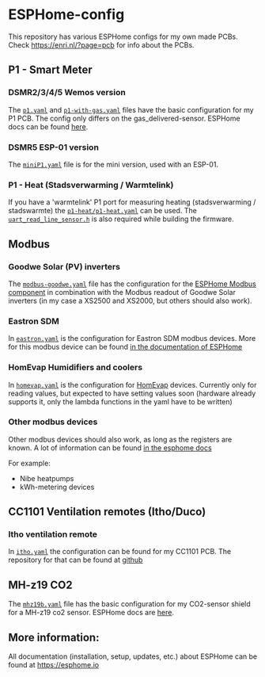 # ESPHome-config

This repository has various ESPHome configs for my own made PCBs. Check https://enri.nl/?page=pcb for info about the PCBs.

## P1 - Smart Meter
### DSMR2/3/4/5 Wemos version
The [`p1.yaml`](p1.yaml) and [`p1-with-gas.yaml`](p1-with-gas.yaml) files have the basic configuration for my P1 PCB. The config only differs on the gas_delivered-sensor. ESPHome docs can be found [here](https://esphome.io/components/sensor/dsmr.html).

### DSMR5 ESP-01 version
The [`miniP1.yaml`](miniP1.yaml) file is for the mini version, used with an ESP-01.

### P1 - Heat (Stadsverwarming / Warmtelink)
If you have a 'warmtelink' P1 port for measuring heating (stadsverwarming / stadswarmte) the [`p1-heat/p1-heat.yaml`](p1-heat/p1-heat.yaml) can be used.
The [`uart_read_line_sensor.h`](uart_read_line_sensor.h) is also required while building the firmware.

## Modbus 

### Goodwe Solar (PV) inverters
The [`modbus-goodwe.yaml`](modbus-goodwe.yaml) file has the configuration for the [ESPHome Modbus component](https://esphome.io/components/modbus_controller.html) in combination with the Modbus readout of Goodwe Solar inverters (in my case a XS2500 and XS2000, but others should also work). 

### Eastron SDM
In [`eastron.yaml`](eastron.yaml) is the configuration for Eastron SDM modbus devices. More for this modbus device can be found [in the documentation of ESPHome](https://esphome.io/components/sensor/sdm_meter.html)

### HomEvap Humidifiers and coolers
In [`homevap.yaml`](homevap.yaml) is the configuration for [HomEvap](https://www.homevap.nl) devices. Currently only for reading values, but expected to have setting values soon (hardware already supports it, only the lambda functions in the yaml have to be written)

### Other modbus devices
Other modbus devices should also work, as long as the registers are known. A lot of information can be found [in the esphome docs](https://esphome.io/components/modbus_controller.html)

For example:
 - Nibe heatpumps
 - kWh-metering devices

## CC1101 Ventilation remotes (Itho/Duco)

### Itho ventilation remote
In [`itho.yaml`](itho.yaml) the configuration can be found for my CC1101 PCB. The repository for that can be found at [github](https://github.com/jodur/ESPHOME-ITHO)



## MH-z19 CO2
The [`mhz19b.yaml`](mhz19b.yaml) file has the basic configuration for my CO2-sensor shield for a MH-z19 co2 sensor. ESPHome docs are [here](https://esphome.io/components/sensor/mhz19.html).

## More information:
All documentation (installation, setup, updates, etc.) about ESPHome can be found at https://esphome.io